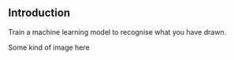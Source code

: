## Introduction

Train a machine learning model to recognise what you have drawn.

Some kind of image here







